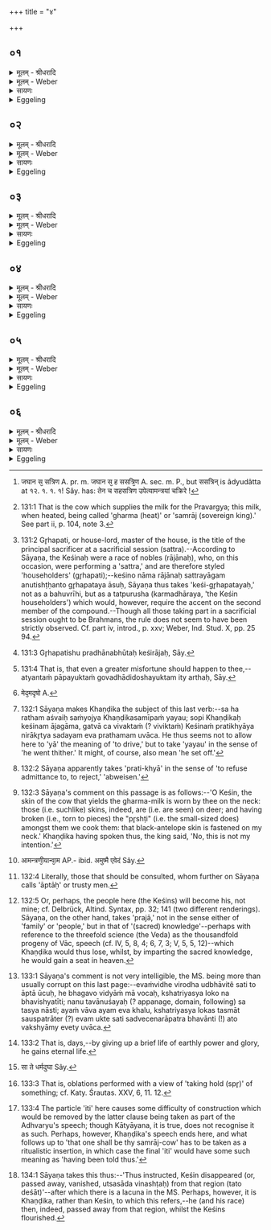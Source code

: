 +++
title = "४"

+++


## ०१
<details><summary>मूलम् - श्रीधरादि</summary>

केशि᳘गृहपतीनामु ह॥  
सम्म्राड्दु᳘घाᳫँ᳭ शार्द्दूलो᳘ जघान स᳘ह स सत्रि᳘ण ऽआमन्त्रया᳘ञ्चक्रे[[!!]] केह प्रा᳘यश्चित्तिरि᳘ति ते᳘ होचु᳘र्न्नेह प्रा᳘यश्चित्तिरस्ति ख᳘ण्डिक ऽएवौ᳘द्भरिरस्य प्रा᳘यश्चित्तिम्वे᳘द स᳘ ऽउ त ऽएतादृ᳘क्चैव᳘ काम᳘यते᳘ ऽतश्च पा᳘पीय ऽइ᳘ति॥
</details>

<details><summary>मूलम् - Weber</summary>

केशि᳘गृहपतीनामु ह॥  
सम्राड्दु᳘घां शार्दूलो᳘ जघान स᳘ ह ससत्त्रि᳘ण [^wbr_1] आमन्त्रयां᳘ चक्रेॗ केह प्रा᳘यश्चित्तिरि᳘ति ते᳘ होचुॗर्नेह प्रा᳘यश्चित्तिरस्ति ख᳘ण्डिक एवौ᳘द्भारिरस्य प्रा᳘यश्चित्तिं वेद स᳘ उ त एतादृ᳘क्चैव᳘ काम᳘यते᳘ऽतश्च पा᳘पीय इ᳘ति॥  

[^wbr_1]: जघान स᳘ सत्रिण A. pr. m. जघान स᳘ ह ससत्रि᳘ण A. sec. m. P., but ससत्रिन् is âdyudâtta at १२. १. १. १! Sây. has: तेन च सहसत्रिण उपेत्यामन्त्रयां चक्रिरे !
</details>

<details><summary>सायणः</summary>

…
</details>

<details><summary>Eggeling</summary>

1. Now, once upon a time, a tiger killed the samrāj-cow [^egg_401] of those (who were sacrificing) with (the king of the) Keśin as their Gr̥hapati [^egg_402]. He (the king [^egg_403]) said to his fellow-sacrificers, 'What atonement is there for this?' They replied, 'There is no atonement for this: Khaṇḍika Audbhāri alone knows an atonement for it; but he certainly desires as much as this, and worse than this [^egg_404], (to happen) to thee.'

[^egg_401]: 131:1 That is the cow which supplies the milk for the Pravargya; this milk, when heated, being called 'gharma (heat)' or 'samrāj (sovereign king).' See part ii, p. 104, note 3.

[^egg_402]: 131:2 Gr̥hapati, or house-lord, master of the house, is the title of the principal sacrificer at a sacrificial session (sattra).--According to Sāyaṇa, the Keśinaḥ were a race of nobles (rājānaḥ), who, on this occasion, were performing a 'sattra,' and are therefore styled 'householders' (gr̥hapati);--keśino nāma rājānaḥ sattrayāgam anutishṭḥanto gr̥hapataya āsuḥ, Sāyaṇa thus takes 'keśi-gr̥hapatayaḥ,' not as a bahuvrīhi, but as a tatpurusha (karmadhāraya, 'the Keśin householders') which would, however, require the accent on the second member of the compound.--Though all those taking part in a sacrificial session ought to be Brahmans, the rule does not seem to have been strictly observed. Cf. part iv, introd., p. xxv; Weber, Ind. Stud. X, pp. 25 94.

[^egg_403]: 131:3 Gr̥hapatishu pradhānabhūtaḥ keśirājaḥ, Sāy.

[^egg_404]: 131:4 That is, that even a greater misfortune should happen to thee,--atyantaṁ pāpayuktaṁ govadhādidoshayuktam ity arthaḥ, Sāy.
</details>

## ०२
<details><summary>मूलम् - श्रीधरादि</summary>

स᳘ होवाच॥  
सं᳘ग्रहीतर्युङ्ग्धि᳘ मे ऽस्यन्त्स्या᳘मि स यद्य᳘ह मे व्वक्ष्य᳘ति स᳘माप्स्यामि य᳘द्यु मा मारयिष्य᳘ति यज्ञम्वि᳘कृष्टम᳘नुवि᳘क्रक्ष्य ऽइ᳘ति॥
</details>

<details><summary>मूलम् - Weber</summary>

स᳘ होवाच॥  
सं᳘ग्रहीतर्युङ्ग्धि᳘ मे स्यन्त्स्या᳘मि स यद्य᳘ह मे वक्ष्य᳘ति स᳘माप्स्यामि य᳘द्यु मा मारयिष्य᳘ति यज्ञं वि᳘कृष्टम᳘नु वि᳘क्रक्ष्य इ᳘ति॥
</details>

<details><summary>सायणः</summary>

…
</details>

<details><summary>Eggeling</summary>

2. He said, 'Charioteer, put to my horses; I shall drive thither: if so be he will tell me, I shall succeed (with my sacrifice); but if he will have me die, I shall be shattered along with the shattered sacrifice.'
</details>

## ०३
<details><summary>मूलम् - श्रीधरादि</summary>

स᳘ ह युक्त्वा᳘ ययावा᳘जगाम॥  
त᳘ᳫँ᳘ ह प्रतिख्या᳘योवाच य᳘न्न्वेता᳘न्ये᳘वाजि᳘नानि मृगे᳘षु भ᳘वन्त्य᳘थैषाम्पृष्ठी᳘रपि शी᳘र्य्य पचामहे कृष्णाजिन᳘म्मे ग्रीवास्वा᳘बद्धमि᳘त्येव᳘ मेद᳘मधृषो ऽभ्य᳘वस्यन्तू३मि᳘ति॥
</details>

<details><summary>मूलम् - Weber</summary>

स᳘ ह युक्त्वा᳘ ययावा᳘जगाम॥  
त᳘ᳫं᳘ ह प्रतिख्या᳘योवाच यॗन्न्वेता᳘न्येॗवाजि᳘नानि मृगे᳘षु भ᳘वन्त्य᳘थैषाम् पृष्टी᳘रपिशी᳘र्य पचामहे कृष्णाजिन᳘म् मे ग्रीवास्वा᳘बद्धमि᳘त्येव᳘ मेद᳘मधृषोऽभ्य᳘वस्यन्त्तू३ मि᳘ति [^wbr_2] ॥  

[^wbr_2]: मेद᳘मदृषो A.
</details>

<details><summary>सायणः</summary>

…
</details>

<details><summary>Eggeling</summary>

3. Having put to the horses, he drove off, and

came thither [^egg_405]. When he (Khaṇḍika) saw [^egg_406] him, he said, 'Seeing that there are those skins on deer, we break their ribs and cook them: the skin of the black antelope is attached to my neck [^egg_407]--is it with thoughts such as these that thou hast dared to drive over to me?'

[^egg_405]: 132:1 Sāyaṇa makes Khaṇḍika the subject of this last verb:--sa ha ratham aśvaiḥ saṁyojya Khaṇḍikasamīpaṁ yayau; sopi Khaṇḍikaḥ keśinam ājagāma, gatvā ca vivaktaṁ (? viviktaṁ) Keśinaṁ pratikhyāya nirākr̥tya sadayam eva prathamam uvāca. He thus seems not to allow here to 'yā' the meaning of 'to drive,' but to take 'yayau' in the sense of 'he went thither.' It might, of course, also mean 'he set off.'

[^egg_406]: 132:2 Sāyaṇa apparently takes 'prati-khyā' in the sense of 'to refuse admittance to, to reject,' 'abweisen.'

[^egg_407]: 132:3 Sāyaṇa's comment on this passage is as follows:--'O Keśin, the skin of the cow that yields the gharma-milk is worn by thee on the neck: those (i.e. suchlike) skins, indeed, are (i.e. are seen) on deer; and having broken (i.e., torn to pieces) the "pr̥shṭi" (i.e. the small-sized does) amongst them we cook them: that black-antelope skin is fastened on my neck.' Khaṇḍika having spoken thus, the king said, 'No, this is not my intention.'
</details>

## ०४
<details><summary>मूलम् - श्रीधरादि</summary>

ने᳘ति होवाच॥  
सम्म्राड्दु᳘घाम्वै᳘ मे भगवः शार्द्दू᳘लो ऽवधीत्स यद्य᳘ह मे व्वक्ष्य᳘सि स᳘माप्स्यामि य᳘द्यु मा मारयिष्य᳘सि यज्ञम्वि᳘कृष्टम᳘नुविक्रक्ष्य ऽइ᳘ति[[!!]]॥
</details>

<details><summary>मूलम् - Weber</summary>

ने᳘ति होवाच॥  
सम्राड्दु᳘घां वै᳘ मे भगवः शार्दूॗलोऽवधीत्स यद्य᳘ह मे वक्ष्य᳘सि स᳘माप्स्यामि य᳘द्यु मा मारयिष्य᳘सि यज्ञं वि᳘कृष्टम᳘नु वि᳘क्रक्ष्य इ᳘ति॥
</details>

<details><summary>सायणः</summary>

…
</details>

<details><summary>Eggeling</summary>

4. 'Not so,' he replied; 'a tiger has killed my samrāj-cow, reverend sir; if so be thou wilt tell me, I shall succeed; but if thou wilt have me die, I shall be shattered along with the shattered sacrifice.'
</details>

## ०५
<details><summary>मूलम् - श्रीधरादि</summary>

स᳘ होवाच॥  
(चा) आमंत्रणी᳘यान्वा᳘मंत्रया ऽइ᳘ति ता᳘न्हामं᳘त्र्योवाच य᳘द्यस्मै व्वक्ष्या᳘म्यमु᳘ष्यै᳘वेद᳘म्प्रजा᳘ भविष्य᳘ति न म᳘म लोकी᳘ त्वह᳘म्भविष्यामि[[!!]] य᳘द्यु वा᳘ ऽअस्मै न᳘ व्वक्ष्या᳘मि म᳘मै᳘वेद᳘म्प्रजा᳘ भविष्य᳘ति[[!!]] नामु᳘ष्य लोकी᳘ त्वसौ᳘[[!!]] भविष्यती᳘ति ते᳘ होचुर्म्मा᳘ भगवो व्वोचो ऽयम्वाव᳘ क्षत्रि᳘यस्य लोक ऽइ᳘ति स᳘ होवाच व्वक्ष्या᳘म्ये᳘वामूर्व्वै रा᳘त्रयो भू᳘यस्य ऽइ᳘ति॥
</details>

<details><summary>मूलम् - Weber</summary>

स᳘ होवाच॥  
आमन्त्रणी᳘यान्न्वा᳘मन्त्रया [^wbr_3] इ᳘ति ता᳘न्हाम᳘न्त्र्योवाच य᳘द्यस्मै वक्ष्या᳘म्यमु᳘ष्यैॗवेद᳘म् प्रजा᳘ भविष्य᳘ति न म᳘म लोकी त्व᳘ह᳘म् भविष्यामि य᳘द्यु वा᳘ अस्मै न᳘ वक्ष्या᳘मि म᳘मैॗवेद᳘म् प्रजा᳘ भविष्य᳘तिॗ नामु᳘ष्य लोकी त्व᳘सौ᳘ भविष्यती᳘ति ते᳘ होचुर्मा᳘ भगवो वोचोऽयं वाव᳘ क्षत्रि᳘यस्य लोक इ᳘ति स᳘ होवाच वक्ष्या᳘म्येॗवामूर्वै रा᳘त्रयो भू᳘यस्य इ᳘ति॥  

[^wbr_3]: आमन्त्रणी᳘यान्वा᳘म AP.- ibid. अमुष्मै एवेदं Sây.
</details>

<details><summary>सायणः</summary>

…
</details>

<details><summary>Eggeling</summary>

5. He said, 'I will take counsel with my counsellors [^egg_408].' Having called them to counsel, he said, 'If I tell him, his race, not mine, will prevail here [^egg_409],

[^egg_408]: 132:4 Literally, those that should be consulted, whom further on Sāyaṇa calls 'āptāḥ' or trusty men.

[^egg_409]: 132:5 Or, perhaps, the people here (the Keśins) will become his, not mine; cf. Delbrück, Altind. Syntax, pp. 32; 141 (two different renderings). Sāyaṇa, on the other hand, takes 'prajā,' not in the sense either of 'family' or 'people,' but in that of '(sacred) knowledge'--perhaps with reference to the threefold science (the Veda) as the  thousandfold progeny of Vāc, speech (cf. IV, 5, 8, 4; 6, 7, 3; V, 5, 5, 12)--which Khaṇḍika would thus lose, whilst, by imparting the sacred knowledge, he would gain a seat in heaven.

but I shall gain the (other) world; and if I do not tell him, my own race, not his, will prevail here, but he will gain the (other) world.' They said, 'Do not tell him, reverend sir, for, surely, this (the earth) is the Kshatriya's world [^egg_410].' He replied, 'Nay, I will tell him: there are more nights [^egg_411] up yonder.'

[^egg_410]: 133:1 Sāyaṇa's comment is not very intelligible, the MS. being more than usually corrupt on this last page:--evaṁvidhe virodha udbhāvitê sati to āptā ūcuḥ, he bhagavo vidyāṁ mā vocaḥ, kshatriyasya loko na bhavishyatīti; nanu tavānuśayaḥ (? appanage, domain, following) sa tasya nāsti; ayaṁ vāva ayam eva khalu, kshatriyasya lokas tasmāt sauspatrāter (?) evam ukte sati sadvecenarāpatra bhavānti (!) ato vakshyāmy evety uvāca.

[^egg_411]: 133:2 That is, days,--by giving up a brief life of earthly power and glory, he gains eternal life.
</details>

## ०६
<details><summary>मूलम् - श्रीधरादि</summary>

त᳘स्मा ऽउ हैत᳘दुवाच॥  
स्पृ᳘तीर्हु᳘त्वा ऽन्यामा᳘जते᳘ति ब्रूतात्सा᳘ ते सम्म्राड्दु᳘घा स्यादि᳘ति चद्रा᳘न्त्ते म᳘नः स्पृणोमि स्वा᳘हा सू᳘र्य्यात्ते च᳘क्षु स्पृणोमि स्वा᳘हा व्वाता᳘त्ते[[!!]] प्राणा᳘न्त्स्पृणोमि स्वा᳘हा दिग्भ्य᳘स्ते श्रो᳘त्रᳫँ᳭ स्पृणोमि स्वा᳘हा ऽद्भ्य᳘स्ते लो᳘हितᳫँ᳭ स्पृणोमि स्वा᳘हा पृथिव्यै᳘ ते श᳘रीरᳫँ᳭ स्पृणोमि स्वाहेत्य᳘थान्यामा᳘जते᳘ति ब्रूतात्सा᳘ ते सम्म्राड्दु᳘घा स्यादि᳘ति त᳘तो हैव स ऽउ᳘त्ससाद कैशिनी᳘रे᳘वेमा ऽअ᳘प्येत᳘र्हि प्रजा᳘ जायन्ते॥
</details>
<details><summary>मूलम् - Weber</summary>

त᳘स्मा उ हैत᳘दुवाच॥  
स्पृ᳘तीर्हुॗत्वान्यामा᳘जते᳘ति ब्रूतात्सा᳘ ते सम्राड्दु᳘घा स्यादि᳘ति चन्द्रा᳘त्ते म᳘न स्पृणोमि स्वा᳘हा सू᳘र्यात्ते च᳘क्षु स्पृणोमि स्वा᳘हा वा᳘तात्ते प्राणा᳘न्त्स्पृणोमि स्वा᳘हा दिग्भ्य᳘स्ते श्रो᳘त्रᳫं स्पृणोमि स्वा᳘हाद्भ्य᳘स्ते लो᳘हितᳫं स्पृणोमि स्वा᳘हा पृथिव्यै᳘ ते श᳘रीरᳫं स्पृणोमि स्वाहेत्य᳘थान्यामा᳘जते᳘ति ब्रूतात्सा᳘ ते सम्राड्दु᳘घा [^wbr_4] स्यादि᳘ति त᳘तो हैव स उ᳘त्ससाद कैशिनी᳘रेॗवेमा अ᳘प्येत᳘र्हि प्रजा᳘ जायन्ते॥  

[^wbr_4]: सा ते धर्मदुघा Sây.
</details>

<details><summary>सायणः</summary>

…
</details>
<details><summary>Eggeling</summary>

6. And, accordingly, he then said to him,--'Having offered the Spr̥tis [^egg_412], he (the Adhvaryu) should say, "Drive up another (cow)!" and that one should be thy samrāj-cow [^egg_413].'--'[Having offered. with,] "From the moon I take thy mind, hail!--From the sun I take thine eye, hail!--From the wind I take thy breathings, hail!--From the regions I take thine ear, hail!--From the waters I take thy blood, hail!--From the earth

[^egg_412]: 133:3 That is, oblations performed with a view of 'taking hold (spr̥)' of something; cf. Katy. Śrautas. XXV, 6, 11. 12.

[^egg_413]: 133:4 The particle 'iti' here causes some difficulty of construction which would be removed by the latter clause being taken as part of the Adhvaryu's speech; though Kātyāyana, it is true, does not recognise it as such. Perhaps, however, Khaṇḍika's speech ends here, and what follows up to 'that one shall be thy samrāj-cow' has to be taken as a ritualistic insertion, in which case the final 'iti' would have some such meaning as 'having been told thus.'

 I take thy body, hail!" let him then say, "Drive up another (cow)!" and that one shall be thy samrāg cow!' He then departed from thence [^egg_414], and, verily, members of the Keśin race are born here even to this day.

[^egg_414]: 134:1 Sāyaṇa takes this thus:--'Thus instructed, Keśin disappeared (or, passed away, vanished, utsasāda vinashṭaḥ) from that region (tato deśāt)'--after which there is a lacuna in the MS. Perhaps, however, it is Khaṇḍika, rather than Keśin, to which this refers,--he (and his race) then, indeed, passed away from that region, whilst the Keśins flourished.
</details>

